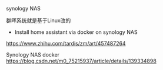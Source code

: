 synology NAS

群晖系统就是基于Linux改的

- Install home assistant via docker on synology NAS

https://www.zhihu.com/tardis/zm/art/457487264

Synology NAS docker
https://blog.csdn.net/m0_75215937/article/details/139334898